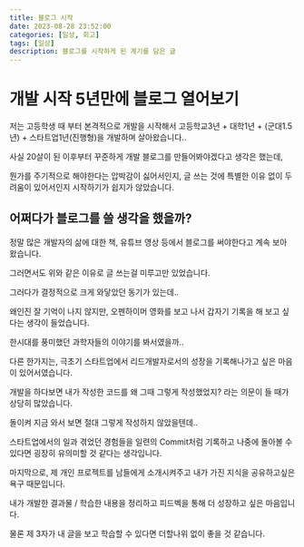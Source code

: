 ```yaml
---
title: 블로그 시작
date: 2023-08-28 23:52:00
categories: [일상, 회고]
tags: [일상]
description: 블로그를 시작하게 된 계기를 담은 글
---
```



# 개발 시작 5년만에 블로그 열어보기
저는 고등학생 때 부터 본격적으로 개발을 시작해서 고등학교3년 + 대학1년 + (군대1.5년) + 스타트업1년(진행형)을 개발하며 살아왔습니다..

사실 20살이 된 이후부터 꾸준하게 개발 블로그를 만들어봐야겠다고 생각은 했는데,

뭔가를 주기적으로 해야한다는 압박감이 싫어서인지, 글 쓰는 것에 특별한 이유 없이 두려움이 있어서인지 시작하기가 쉽지가 않았습니다.




## 어쩌다가 블로그를 쓸 생각을 했을까?
정말 많은 개발자의 삶에 대한 책, 유튜브 영상 등에서 블로그를 써야한다고 계속 보아 왔습니다.

그러면서도 위와 같은 이유로 글 쓰는걸 미루고만 있었습니다.  

그러다가 결정적으로 크게 와닿았던 동기가 있는데..  

왜인진 잘 기억이 나지 않지만, 오펜하이머 영화를 보고 나서 갑자기 기록을 해 보고 싶다는 생각이 들었습니다.

한시대를 풍미했던 과학자들의 이야기를 봐서였을까..



다른 한가지는, 극초기 스타트업에서 리드개발자로서의 성장을 기록해나가고 싶은 마음이 있어서였습니다.  

개발을 하다보면 내가 작성한 코드를 왜 그때 그렇게 작성했었지? 라는 의문이 들 때가 상당히 많았습니다.  

돌이켜 지금 와서 보면 절대 그렇게 작성하지 않았을텐데..  

스타트업에서의 일과 겪었던 경험들을 일련의 Commit처럼 기록하고 나중에 돌아볼 수 있다면 굉장히 유의미할 것 같다는 생각입니다.



마지막으로, 제 개인 프로젝트를 남들에게 소개시켜주고 내가 가진 지식을 공유하고싶은 욕구 때문입니다.  

내가 개발한 결과물 / 학습한 내용을 정리하고 피드벡을 통해 더 성장하고 싶은 마음입니다.  

물론 제 3자가 내 글을 보고 학습할 수 있다면 더할나위 없이 좋을 것 같습니다.  


